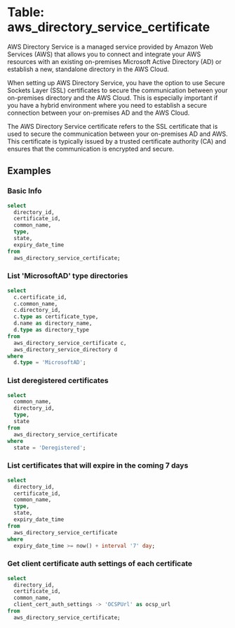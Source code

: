 # Table: aws_directory_service_certificate

AWS Directory Service is a managed service provided by Amazon Web Services (AWS) that allows you to connect and integrate your AWS resources with an existing on-premises Microsoft Active Directory (AD) or establish a new, standalone directory in the AWS Cloud.

When setting up AWS Directory Service, you have the option to use Secure Sockets Layer (SSL) certificates to secure the communication between your on-premises directory and the AWS Cloud. This is especially important if you have a hybrid environment where you need to establish a secure connection between your on-premises AD and the AWS Cloud.

The AWS Directory Service certificate refers to the SSL certificate that is used to secure the communication between your on-premises AD and AWS. This certificate is typically issued by a trusted certificate authority (CA) and ensures that the communication is encrypted and secure.

## Examples

### Basic Info

```sql
select
  directory_id,
  certificate_id,
  common_name,
  type,
  state,
  expiry_date_time
from
  aws_directory_service_certificate;
```

### List 'MicrosoftAD' type directories

```sql
select
  c.certificate_id,
  c.common_name,
  c.directory_id,
  c.type as certificate_type,
  d.name as directory_name,
  d.type as directory_type
from
  aws_directory_service_certificate c,
  aws_directory_service_directory d
where
  d.type = 'MicrosoftAD';
```

### List deregistered certificates

```sql
select
  common_name,
  directory_id,
  type,
  state
from
  aws_directory_service_certificate
where
  state = 'Deregistered';
```

### List certificates that will expire in the coming 7 days

```sql
select
  directory_id,
  certificate_id,
  common_name,
  type,
  state,
  expiry_date_time
from
  aws_directory_service_certificate
where
  expiry_date_time >= now() + interval '7' day;
```

### Get client certificate auth settings of each certificate

```sql
select
  directory_id,
  certificate_id,
  common_name,
  client_cert_auth_settings -> 'OCSPUrl' as ocsp_url
from
  aws_directory_service_certificate;
```